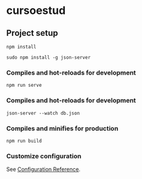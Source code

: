 # cursoestud

## Project setup
```
npm install
```
```
sudo npm install -g json-server
```
### Compiles and hot-reloads for development
```
npm run serve
```

### Compiles and hot-reloads for development
```
json-server --watch db.json
```

### Compiles and minifies for production
```
npm run build
```

### Customize configuration
See [Configuration Reference](https://cli.vuejs.org/config/).
